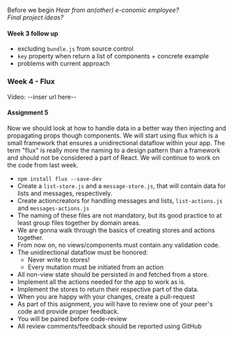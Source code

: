 Before we begin
_Hear from an(other) e-conomic employee?_   
_Final project ideas?_

#### Week 3 follow up
* excluding `bundle.js` from source control
* `key` property when return a list of components + concrete example
* problems with current approach

### Week 4 - Flux
Video: --inser url here--

#### Assignment 5

Now we should look at how to handle data in a better way then injecting and propagating props though components. We will start using flux which is a small framework that ensures a unidirectional dataflow within your app. The term "flux" is really more the naming to a design pattern than a framework and should not be considered a part of React.
We will continue to work on the code from last week.

* `npm install flux --save-dev`
* Create a `list-store.js` and a `message-store.js`, that will contain data for lists and messages, respectively.
* Create actioncreators for handling messages and lists, `list-actions.js` and `messages-actions.js`
* The naming of these files are not mandatory, but its good practice to at least group files together by domain areas. 
* We are gonna walk through the basics of creating stores and actions together.
* From now on, no views/components must contain any validation code.
* The unidirectional dataflow must be honored:
  * Never write to stores!
  * Every mutation must be initiated from an action
* All non-view state should be persisted in and fetched from a store.
* Implement all the actions needed for the app to work as is.
* Implement the stores to return their respective part of the data.
* When you are happy with your changes, create a pull-request
* As part of this asignment, you will have to review one of your peer's code and provide proper feedback.
* You will be paired before code-review
* All review comments/feedback should be reported using GitHub 


